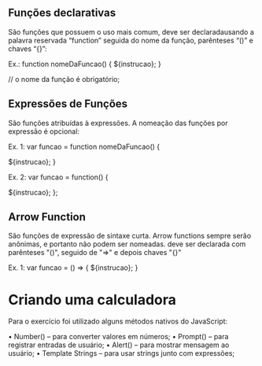 ## Funções declarativas
   São funções que possuem o uso mais comum, deve ser declaradausando a palavra reservada “function” seguida do nome da função, parênteses “()” e chaves “{}”:
   
   Ex.: function nomeDaFuncao() {
   ${instrucao};
   }

   // o nome da função é obrigatório;

## Expressões de Funções
   São funções atribuídas à expressões. A nomeação das funções por expressão é opcional:

   Ex. 1: var funcao = function nomeDaFuncao() {

   ${instrucao};
   }

   Ex. 2: var funcao = function() {

   ${instrucao};
   };

## Arrow Function
   São funções de expressão de sintaxe curta. Arrow functions sempre serão anônimas, e portanto não podem ser nomeadas. deve ser declarada com parênteses "()", seguido de "=>" e depois chaves "{}"

   Ex. 1: var funcao = () => {
   ${instrucao};
   }

# Criando uma calculadora
   Para o exercício foi utilizado alguns métodos nativos do JavaScript:

   • Number() – para converter valores em números;
   • Prompt() – para registrar entradas de usuário;
   • Alert() – para mostrar mensagem ao usuário;
   • Template Strings – para usar strings junto com expressões;